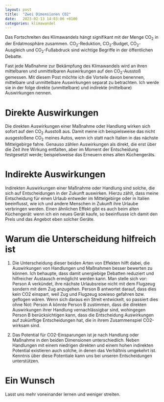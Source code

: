 ```yaml
---
layout: post
title:  "Zwei Dimensionen CO2"
date:   2023-02-13 14:03:06 +0100
categories: klimawandel
---
```


Das Fortschreiten des Klimawandels hängt signifikant mit der Menge CO<sub>2</sub> in der Erdatmosphäre zusammen. CO<sub>2</sub>-Reduktion, CO<sub>2</sub>-Budget, CO<sub>2</sub>-Ausgleich und CO<sub>2</sub>-Fußabdruck sind wichtige Begriffe in der öffentlichen Debatte. 

Fast jede Maßnahme zur Bekämpfung des Klimawandels wird an ihren mittelbaren und unmittelbaren Auswirkungen auf den CO<sub>2</sub>-Ausstoß gemessen. Mit diesem Post möchte ich die Vorteile davon benennen, mittelbare und unmittelbare Auswirkungen separat zu betrachten. Ich werde sie in der folge direkte (unmittelbare) und indirekte (mittelbare) Auswirkungen nennen.

# Direkte Auswirkungen
Die direkten Auswirkungen einer Maßnahme oder Handlung wirken sich sofort auf den CO<sub>2</sub> Ausstoß aus. Damit meine ich beispielsweise das nicht ausgestoßene CO<sub>2</sub> meines Autos, wenn ich statt nach Italien in das nächste Mittelgebirge fahre. Genauso zählen Auswirkungen als direkt, die erst über die Zeit ihre Wirkung entfalten, aber im Moment der Entscheidung festgesetzt werde; beispielsweise das Erneuern eines alten Küchengeräts.

# Indirekte Auswirkungen
Indirekten Auswirkungen einer Maßnahme oder Handlung sind solche, die sich auf Entscheidungen in der Zukunft auswirken. Hierzu zählt, dass meine Entscheidung für einen Urlaub entweder im Mittelgebirge oder in Italien beeinflusst, wie ich und andere Menschen in Zukunft ihre Urlaube verbringen werden. Einen ähnlichen Effekt gibt es auch beim alten Küchengerät: wenn ich ein neues Gerät kaufe, so beeinflusse ich damit den Preis und das Angebot eben solcher Geräte.

# Warum die Unterscheidung hilfreich ist
1. Die Unterscheidung dieser beiden Arten von Effekten hilft dabei, die Auswirkungen von Handlungen und Maßnahmen besser bewerten zu können. Ich behaupte, dass damit unergiebige Debatten reduziert und hilfreicher Austausch ermöglicht werden kann. Man stelle sich vor: Person A verkündet, ihre nächste Urlaubsreise nicht mit dem Flugzeug sondern mit dem Zug anzugehen. Person B antwortet darauf, dass dies kein CO2 einspart, weil Zug und Flugzeug sowieso gefahren bzw. geflogen wären. Wenn sich daraus ein Streit entwickelt, so passiert dies ohne Not: Person A könnte Person B zustimmen, dass die direkten Auswirkungen ihrer Handlung vernachlässigbar sind, wohingegen Person B berücksichtigen kann, dass die Entscheidung Auswirkungen auf zukünftige Entscheidungen hat, die in ihrem Zusammenspiel CO2-wirksam sind.

2. Das Potential für CO2-Einsparungen ist je nach Handlung oder Maßnahme in den beiden Dimensionen unterschiedlich. Neben Handlungen mit einem niedrigen direkten und einem hohen indirekten Potential existieren auch solche, in denen das Verhältnis umgekehrt ist. Kenntnis über diese Potentiale kann uns bei unseren Entscheidungen unterstützen.

# Ein Wunsch
Lasst uns mehr voneinander lernen und weniger streiten.